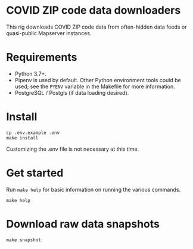 # COVID ZIP code data downloaders

This rig downloads COVID ZIP code data from often-hidden data feeds or quasi-public Mapserver instances.

# Requirements

* Python 3.7+.
* Pipenv is used by default. Other Python environment tools could be used; see the `PYENV` variable in the Makefile for more information. 
* PostgreSQL / Postgis (if data loading desired).

# Install

```
cp .env.example .env
make install
```

Customizing the .env file is not necessary at this time.

# Get started

Run `make help` for basic information on running the various commands.

```
make help
```

# Download raw data snapshots

```
make snapshot
```
